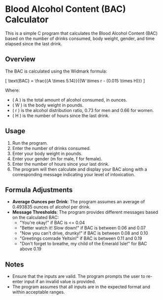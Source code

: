 # Blood Alcohol Content (BAC) Calculator

This is a simple C program that calculates the Blood Alcohol Content (BAC) based on the number of drinks consumed, body weight, gender, and time elapsed since the last drink.

## Overview

The BAC is calculated using the Widmark formula:

\[ \text{BAC} = \frac{{A \times 5.14}}{{W \times r - (0.015 \times H)}} \]

Where:
- \( A \) is the total amount of alcohol consumed, in ounces.
- \( W \) is the body weight in pounds.
- \( r \) is the alcohol distribution ratio, 0.73 for men and 0.66 for women.
- \( H \) is the number of hours since the last drink.

## Usage

1. Run the program.
2. Enter the number of drinks consumed.
3. Enter your body weight in pounds.
4. Enter your gender (m for male, f for female).
5. Enter the number of hours since your last drink.
6. The program will then calculate and display your BAC along with a corresponding message indicating your level of intoxication.

## Formula Adjustments

- **Average Ounces per Drink**: The program assumes an average of 0.493835 ounces of alcohol per drink.
- **Message Thresholds**: The program provides different messages based on the calculated BAC:
  - "You're okay!" if BAC is <= 0.04
  - "Better watch it! Slow down!" if BAC is between 0.06 and 0.07
  - "Now you can't drive, drunky!" if BAC is between 0.08 and 0.10
  - "Greetings comrade Yeltsin!" if BAC is between 0.11 and 0.19
  - "Don't forget to breathe, my child of the Emerald Isle!" for BAC above 0.19

## Notes

- Ensure that the inputs are valid. The program prompts the user to re-enter input if an invalid value is provided.
- The program assumes that all inputs are in the expected format and within acceptable ranges.

